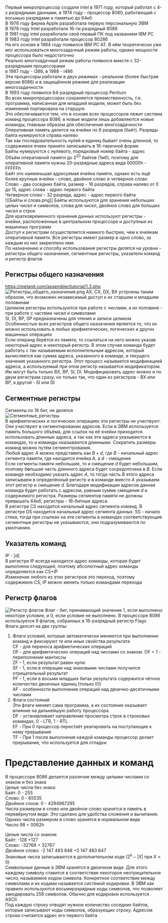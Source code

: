 Первый микропроцессор создали intel в 1971 году, который работал с 4-х разрядными данными, в 1974 году - процессор 8080, работающий с восьмью разрядами и памятью до 64кб  
В 1976 году фирма Apple разработала первую персональную ЭВМ  
В 1978 году Intel разработали 16-ти разрядный 8086  
В 1981 году intel разработали свой первый ПК под названием IBM PC  
В 1983 году Intel разработали процессор 80286  
На его основе в 1984 году появился IBM PC AT. В нём теоретически уже мог использоваться многозадачный режим работы, однако мощности процессора было недостаточно  
Реально многозадачный режим работы появился вместе с 32-разрядными процессорами  
в 1987 году - i386, в 1988 - i486  
Эти процессоры работали в двух режимах - реальном (более быстрая версия 8086) и в защищённом режиме для реализации многозадачности  
В 1993 году появился 64-разрядный процессор Pentium  
Во всех микропроцессорах сохраняется преемственность, т.е. программа, написанная для младшей модели, может быть без изменений портирована на старшую  
Это обеспечивается тем, что в основе всех процессоров лежит система команд процессора 8086, в новые модели лишь добавляются новые команды, главным образом для обеспечения многозадачности  
Оперативная память делится на ячейки по 8 разрядов (байт). Разряды байта нумеруются справа налево  
Так как последовательность нулей и единиц бывает очень длинной, то содержимое ячеек принято записывать в 16-тиричной форме  
Байты нумеруются с нулевого, порядковый номер байта - адрес  
Объём оперативной памяти до $2^{20}$ байтов (1мб), поэтому для оперативной памяти нужны 20-разрядные адреса вида 00000h - FFFFFh  
Байт это наименьшая адресуемая ячейка памяти, однако есть ещё более крупные ячейки - слово, двойное слово и четверное слово  
Слово - два соседних байта, размер - 16 разрядов, справа налево от 0 до 15, адрес слова - адрес первого байта  
Четверное слово - 32 разряда, адрес - адрес первого байта  
![[Байты и слова.png]]
Байты используются для хранения небольших целых чисел и символов, слова для чисел, двойное слово для больших чисел и строк  
Для кратковременного хранения данных используют регистры - ячейки, расположенные в центральном процессоре и доступные из машинных программ  
Доступ к регистрам осуществляется намного быстрее, чем к ячейкам оперативной памяти. Все регистры имеют размер в одно слово, за каждым из них закреплено имя.  
По назначению и способу использования регистры делятся на уровни - регистры общего назначения, сегментные регистры, указатели команд и регистр флагов  
## Регистры общего назначения
https://metanit.com/assembler/tutorial/1.3.php
![Регистры_общего_назначения.png](Embeds/Регистры_общего_назначения.png)
AX, CX, DX, BX устроены таким образом, что возможен независимый доступ к их старшим и младшим половинам  
Целиком регистры используются при работе с числами, а их половине - при работе с частями чисел и символами  
SI, DI, BP, SP предназначены для чтения и записи целиком  
Особенностью всех регистров общего назначения является то, что их можно использовать в любых арифметических, логических и других машинных операциях  
Если операнд берётся из памяти, то ссылаться на него можно указав некоторый адрес и некоторый регистр. В этом случае команда будет работать с так называемым исполнительным адресом, который вычисляется как сумма адреса, указанного в команде, и текущего значения указанного регистра. Этот процесс называется модификацией адреса, а используемый при этом регистр называется модификатором. Им могут быть только BX, BP, SI, DI. Модифицировать адрес можно и по двум регистрам сразу, но только так, что один из регистров - BX или BP, а другой - SI или DI  
## Сегментные регистры
Сегменты по 16 бит, не делятся  
![Сегментные_регистры](Embeds/Segment_registers.png)  
В арифметических и логических операциях эти регистры не участвуют. Они участвуют в сегментировании адресов. Если в ЭВМ используется память большого объёма, для ссылок на её ячейки приходится использовать длинные адреса, а так как эти адреса указываются в командах, то и команды оказываются длинными. Сократить размеры команд можно путём сегменттрования.  
Любой адрес $A$ можно представить как $B+d$, где $B$ - начальный адрес сегмента памяти, где находится ячейка $A$, а $d$ - смещение  
Если сегменты памяти небольшие, то и смещение $d$ будет небольшим, поэтому б**о**льшая часть длинного адреса будет сосредоточена в $B$. Если команде необходимо указать адрес $A$, то тогда часть $B$ этого адреса записываем в определённый регистр и в команде вместо $A$ указываем этот регистр и смещение $d.$ Благодаря модификации адресов данная команда будет работать с адресом, равным сумме смещения $d$ и содержимого регистра. Размеры сегментов памяти не должны превышать 64кб, регистры - 16-битные адреса.    
В регистре CS находится начальный адрес сегмента команд. В регистре DS находится начальный адрес сегмента данных. SS - начало стека, тогда при ссылках на эти сегменты в командах соответствующие сегментные регистры не указываются, они подразумеваются по умолчанию.  
## Указатель команд
IP - \[d]  
В регистре IP всегда находится адрес команды, которая будет выполнена следующей, поэтому абсолютный адрес команды определяется как CS+IP  
Изменение любого из этих регистров это переход, поэтому содержимое CS, IP можно менять только командами перехода  
## Регистр флагов
![Регистр флагов](Embeds/Регистр_флагов.png)
Флаг - бит, принимающий значение 1, если выполнено некоторе условие, и 0, если условие не выполнено. В процессоре 8086 используется 9 флагов, собранных в 16-разрядный регистр Flags  
Флаги делсят на две группы:  
1. Флаги условий, которые автоматически меняются при выполнении команд и фиксируют те или иные свойства результата  
CF - для переноса арифметических операций  
OF - для арифметических операций над числами со знаком. OF = 1 - переполнение мантиссы  
ZF - 1, если результат равен нулю  
SF - 1, если в операции над знаковыми числами получился отрицательный результат  
PF - 1, если в восьми младших битах результата содержится чётное количество двоичных единиц (только IO)  
AF - особенности выполнения операций над двоично-десятичными числами  
2. Флаги состояний  
Эти флаги меняет сама программа, а их состояние оказывает влияние на дальнейшую работу процессора  
DF - устанавливает направление просмотра строк в строковых командах, 0 - LTR, 1 - RTL  
EF - При 0 процессор перестаёт реагировать на поступающие к нему прерывания  
TF - При 1 после выполнения каждой команды процессор делает прерывание, что используется для отладки  
# Представление данных и команд
В процессоре 8086 делается различие между целыми числами со знаком и без знака  
Целые числа без знака:  
Байт: 0 - 255  
Слово: 0 - 65535  
Двойное слоов: 0 - 4294967295  
Числа размером в слово или двойное слово хранятся в память в перевёрнутом виде. Это сделано для удобства сложения и вычитания. Однако числа размером в слово хранятся в нормальном виде  
Число 98 = 0062h  

Целые числа со знаком:  
Байт: -128 +127  
Слово: -32768 + 32767  
Двойное слово: -2 147 483 648 +2 147 483 647  
Знаковые числа записываются в дополнительном коде ($2^{k}-|X|$ при $X<0$)  
Символьные данные в ЭВМ хранятся в двоичном виде. Для этого каждому символу ставится в соответствие некоторое неотрицательное число, называемое кодом символа. Конкретное соответствие между символами и их кодами называется системой кодировки. В ЭВМ как правило используются восьмиразрядные коды символов, что позволяет закодировать 256 символов. Обычно для кодировки используется ASCII.  
Под каждую строку отводят нужное количество соседних байтов, которые записывают коды символов, образующих строку. Адресом строки считается адрес его первого байта